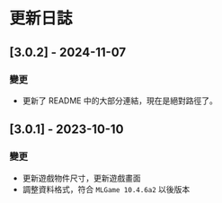 # 更新日誌

## [3.0.2] - 2024-11-07
### 變更
* 更新了 README 中的大部分連結，現在是絕對路徑了。

## [3.0.1] - 2023-10-10
### 變更
* 更新遊戲物件尺寸，更新遊戲畫面
* 調整資料格式，符合 `MLGame 10.4.6a2` 以後版本

